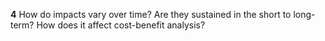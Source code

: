 **4** How do impacts vary over time?  Are they sustained in the short to long-term? How does it affect cost-benefit analysis?